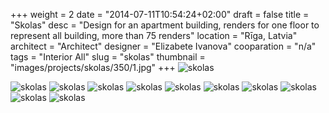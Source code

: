 +++
weight = 2
date = "2014-07-11T10:54:24+02:00"
draft = false
title = "Skolas"
desc = "Design for an apartment building, renders for one floor to represent all building, more than 75 renders"
location = "Rīga, Latvia"
architect = "Architect"
designer = "Elizabete Ivanova"
cooparation = "n/a"
tags    = "Interior All"
slug = "skolas"
thumbnail = "images/projects/skolas/350/1.jpg"
+++
<img alt="skolas"  data-sizes="auto" data-src="../../images/projects/skolas/1100/1.jpg" data-srcset="../../images/projects/skolas/350/1.jpg 350w, ../../images/projects/skolas/700/1.jpg 700w, ../../images/projects/skolas/1100/1.jpg 1100w" class="lazyload" />

<img alt="skolas"  data-sizes="auto" data-src="../../images/projects/skolas/1100/6.jpg" data-srcset="../../images/projects/skolas/350/2.jpg 350w, ../../images/projects/skolas/700/2.jpg 700w, ../../images/projects/skolas/1100/2.jpg 1100w" class="lazyload" />

<img alt="skolas"  data-sizes="auto" data-src="../../images/projects/skolas/1100/3.jpg" data-srcset="../../images/projects/skolas/350/3.jpg 350w, ../../images/projects/skolas/700/3.jpg 700w, ../../images/projects/skolas/1100/3.jpg 1100w" class="lazyload" />

<img alt="skolas"  data-sizes="auto" data-src="../../images/projects/skolas/1100/4.jpg" data-srcset="../../images/projects/skolas/350/4.jpg 350w, ../../images/projects/skolas/700/4.jpg 700w, ../../images/projects/skolas/1100/4.jpg 1100w" class="lazyload" />

<img alt="skolas"  data-sizes="auto" data-src="../../images/projects/skolas/1100/5.jpg" data-srcset="../../images/projects/skolas/350/5.jpg 350w, ../../images/projects/skolas/700/5.jpg 700w, ../../images/projects/skolas/1100/5.jpg 1100w" class="lazyload" />

<img alt="skolas"  data-sizes="auto" data-src="../../images/projects/skolas/1100/6.jpg" data-srcset="../../images/projects/skolas/350/6.jpg 350w, ../../images/projects/skolas/700/6.jpg 700w, ../../images/projects/skolas/1100/6.jpg 1100w" class="lazyload" />

<img alt="skolas"  data-sizes="auto" data-src="../../images/projects/skolas/1100/7.jpg" data-srcset="../../images/projects/skolas/350/7.jpg 350w, ../../images/projects/skolas/700/7.jpg 700w, ../../images/projects/skolas/1100/7.jpg 1100w" class="lazyload" />

<img alt="skolas"  data-sizes="auto" data-src="../../images/projects/skolas/1100/8.jpg" data-srcset="../../images/projects/skolas/350/8.jpg 350w, ../../images/projects/skolas/700/8.jpg 700w, ../../images/projects/skolas/1100/8.jpg 1100w" class="lazyload" />

<img alt="skolas"  data-sizes="auto" data-src="../../images/projects/skolas/1100/9.jpg" data-srcset="../../images/projects/skolas/350/9.jpg 350w, ../../images/projects/skolas/700/9.jpg 700w, ../../images/projects/skolas/1100/9.jpg 1100w" class="lazyload" />

<img alt="skolas"  data-sizes="auto" data-src="../../images/projects/skolas/1100/10.jpg" data-srcset="../../images/projects/skolas/350/10.jpg 350w, ../../images/projects/skolas/700/10.jpg 700w, ../../images/projects/skolas/1100/10.jpg 1100w" class="lazyload" />

<img alt="skolas"  data-sizes="auto" data-src="../../images/projects/skolas/1100/11.jpg" data-srcset="../../images/projects/skolas/350/11.jpg 350w, ../../images/projects/skolas/700/11.jpg 700w, ../../images/projects/skolas/1100/11.jpg 1100w" class="lazyload" />
